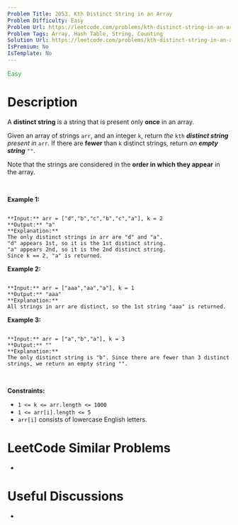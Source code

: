 ```yaml
---
Problem Title: 2053. Kth Distinct String in an Array
Problem Difficulty: Easy
Problem Url: https://leetcode.com/problems/kth-distinct-string-in-an-array/
Problem Tags: Array, Hash Table, String, Counting
Solution Url: https://leetcode.com/problems/kth-distinct-string-in-an-array/solution/
IsPremium: No
IsTemplate: No
---
```


<span style="color: rgb(67, 160, 71);">Easy</span>

# Description

A **distinct string** is a string that is present only **once** in an array.


Given an array of strings `arr`, and an integer `k`, return *the* `kth` ***distinct string** present in* `arr`. If there are **fewer** than `k` distinct strings, return *an **empty string*** `""`.


Note that the strings are considered in the **order in which they appear** in the array.


 


**Example 1:**



```

**Input:** arr = ["d","b","c","b","c","a"], k = 2
**Output:** "a"
**Explanation:**
The only distinct strings in arr are "d" and "a".
"d" appears 1st, so it is the 1st distinct string.
"a" appears 2nd, so it is the 2nd distinct string.
Since k == 2, "a" is returned. 

```

**Example 2:**



```

**Input:** arr = ["aaa","aa","a"], k = 1
**Output:** "aaa"
**Explanation:**
All strings in arr are distinct, so the 1st string "aaa" is returned.

```

**Example 3:**



```

**Input:** arr = ["a","b","a"], k = 3
**Output:** ""
**Explanation:**
The only distinct string is "b". Since there are fewer than 3 distinct strings, we return an empty string "".

```

 


**Constraints:**


* `1 <= k <= arr.length <= 1000`
* `1 <= arr[i].length <= 5`
* `arr[i]` consists of lowercase English letters.




# LeetCode Similar Problems

- []()

# Useful Discussions

- []()
